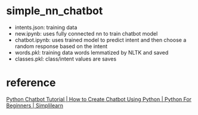 # simple_nn_chatbot

- intents.json: training data
- new.ipynb: uses fully connected nn to train chatbot model
- chatbot.ipynb: uses trained model to predict intent and then choose a random response based on the intent
- words.pkl: training data words lemmatized by NLTK and saved
- classes.pkl: class/intent values are saves

# reference

[Python Chatbot Tutorial | How to Create Chatbot Using Python | Python For Beginners | Simplilearn](https://www.youtube.com/watch?v=t933Gh5fNrc)
